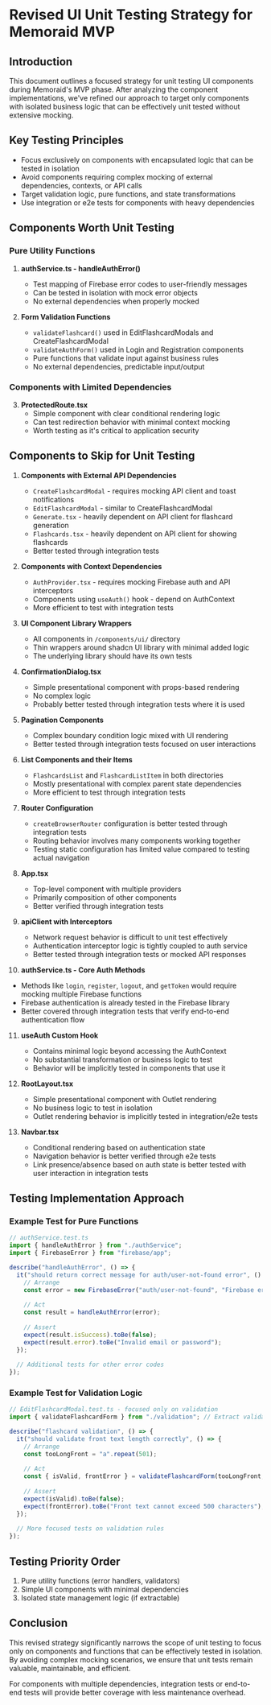# Revised UI Unit Testing Strategy for Memoraid MVP

## Introduction

This document outlines a focused strategy for unit testing UI components during Memoraid's MVP phase. After analyzing the component implementations, we've refined our approach to target only components with isolated business logic that can be effectively unit tested without extensive mocking.

## Key Testing Principles

- Focus exclusively on components with encapsulated logic that can be tested in isolation
- Avoid components requiring complex mocking of external dependencies, contexts, or API calls
- Target validation logic, pure functions, and state transformations
- Use integration or e2e tests for components with heavy dependencies

## Components Worth Unit Testing

### Pure Utility Functions

1. **authService.ts - handleAuthError()**
   - Test mapping of Firebase error codes to user-friendly messages
   - Can be tested in isolation with mock error objects
   - No external dependencies when properly mocked

2. **Form Validation Functions**
   - `validateFlashcard()` used in EditFlashcardModals and CreateFlashcardModal
   - `validateAuthForm()` used in Login and Registration components
   - Pure functions that validate input against business rules
   - No external dependencies, predictable input/output

### Components with Limited Dependencies

3. **ProtectedRoute.tsx**
   - Simple component with clear conditional rendering logic
   - Can test redirection behavior with minimal context mocking
   - Worth testing as it's critical to application security

## Components to Skip for Unit Testing

1. **Components with External API Dependencies**
   - `CreateFlashcardModal` - requires mocking API client and toast notifications
   - `EditFlashcardModal` - similar to CreateFlashcardModal
   - `Generate.tsx` - heavily dependent on API client for flashcard generation
   - `Flashcards.tsx` - heavily dependent on API client for showing flashcards
   - Better tested through integration tests

2. **Components with Context Dependencies**
   - `AuthProvider.tsx` - requires mocking Firebase auth and API interceptors
   - Components using `useAuth()` hook - depend on AuthContext
   - More efficient to test with integration tests

3. **UI Component Library Wrappers**
   - All components in `/components/ui/` directory
   - Thin wrappers around shadcn UI library with minimal added logic
   - The underlying library should have its own tests

4. **ConfirmationDialog.tsx**
   - Simple presentational component with props-based rendering
   - No complex logic
   - Probably better tested through integration tests where it is used

5. **Pagination Components**
   - Complex boundary condition logic mixed with UI rendering
   - Better tested through integration tests focused on user interactions

6. **List Components and their Items**
   - `FlashcardsList` and `FlashcardListItem` in both directories
   - Mostly presentational with complex parent state dependencies
   - More efficient to test through integration tests

7. **Router Configuration**
   - `createBrowserRouter` configuration is better tested through integration tests
   - Routing behavior involves many components working together
   - Testing static configuration has limited value compared to testing actual navigation

8. **App.tsx**
   - Top-level component with multiple providers
   - Primarily composition of other components
   - Better verified through integration tests

9. **apiClient with Interceptors**
   - Network request behavior is difficult to unit test effectively
   - Authentication interceptor logic is tightly coupled to auth service
   - Better tested through integration tests or mocked API responses

10. **authService.ts - Core Auth Methods**
   - Methods like `login`, `register`, `logout`, and `getToken` would require mocking multiple Firebase functions
   - Firebase authentication is already tested in the Firebase library
   - Better covered through integration tests that verify end-to-end authentication flow
   
11. **useAuth Custom Hook**
    - Contains minimal logic beyond accessing the AuthContext
    - No substantial transformation or business logic to test
    - Behavior will be implicitly tested in components that use it

12. **RootLayout.tsx**
    - Simple presentational component with Outlet rendering
    - No business logic to test in isolation
    - Outlet rendering behavior is implicitly tested in integration/e2e tests

13. **Navbar.tsx**
    - Conditional rendering based on authentication state
    - Navigation behavior is better verified through e2e tests
    - Link presence/absence based on auth state is better tested with user interaction in integration tests

## Testing Implementation Approach

### Example Test for Pure Functions

```typescript
// authService.test.ts
import { handleAuthError } from "./authService";
import { FirebaseError } from "firebase/app";

describe("handleAuthError", () => {
  it("should return correct message for auth/user-not-found error", () => {
    // Arrange
    const error = new FirebaseError("auth/user-not-found", "Firebase error");
    
    // Act
    const result = handleAuthError(error);
    
    // Assert
    expect(result.isSuccess).toBe(false);
    expect(result.error).toBe("Invalid email or password");
  });
  
  // Additional tests for other error codes
});
```

### Example Test for Validation Logic

```typescript
// EditFlashcardModal.test.ts - focused only on validation
import { validateFlashcardForm } from "./validation"; // Extract validation to separate function

describe("flashcard validation", () => {
  it("should validate front text length correctly", () => {
    // Arrange
    const tooLongFront = "a".repeat(501);
    
    // Act
    const { isValid, frontError } = validateFlashcardForm(tooLongFront, "Valid back");
    
    // Assert
    expect(isValid).toBe(false);
    expect(frontError).toBe("Front text cannot exceed 500 characters");
  });
  
  // More focused tests on validation rules
});
```

## Testing Priority Order

1. Pure utility functions (error handlers, validators)
2. Simple UI components with minimal dependencies
3. Isolated state management logic (if extractable)

## Conclusion

This revised strategy significantly narrows the scope of unit testing to focus only on components and functions that can be effectively tested in isolation. By avoiding complex mocking scenarios, we ensure that unit tests remain valuable, maintainable, and efficient.

For components with multiple dependencies, integration tests or end-to-end tests will provide better coverage with less maintenance overhead.
